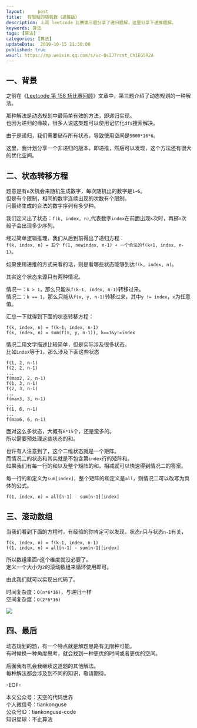 ```yaml
---   
layout:     post  
title:  有限制的随机数（递推版）
description: 上周 leetcode 比赛第三题分享了递归题解，这里分享下递推题解。  
keywords: 算法 
tags: [算法]    
categories: [算法]  
updateData:  2019-10-15 21:30:00  
published: true  
wxurl: https://mp.weixin.qq.com/s/vc-QsIJ7rcst_Ch1EG5R2A  
---  
```



## 一、背景  


之前在《[Leetcode 第 158 场比赛回顾](https://mp.weixin.qq.com/s/G5in4o97C9IDbvyhmUPT_w)》文章中，第三题介绍了动态规划的一种解法。  


那种解法是动态规划中最简单有效的方法，即递归实现。  
也因为递归的缘故，很多人说这类题可以使用记忆化`dfs`搜索解决。  


由于是递归，我们需要储存所有状态，导致使用空间是`5000*16*6`。  


这里，我计划分享一个非递归的版本，即递推，然后可以发现，这个方法还有很大的优化空间。  



## 二、状态转移方程  


题意是有`n`次机会来随机生成数字，每次随机出的数字是`1~6`。  
但是有个限制，相同的数字连续出现的次数有个限制。  
问最终生成的合法的数字序列有多少种。  


我们定义出了状态：`f(k, index, n)`,代表数字`index`在前面出现`k`次时，再掷`n`次骰子会出现多少序列。  


经过简单逻辑推理，我们从后到前得出了递归方程：  
`f(k, index, n) = 五个 f(1, newindex, n-1) + 一个合法的f(k+1, index, n-1)`。  


如果使用递推的方式来看的话，则是看哪些状态能够到达`f(k, index, n)`。  


其实这个状态来源只有两种情况。  


情况一：`k > 1`，那么只能从`f(k-1, index, n-1)`转移过来。  
情况二：`k == 1`，那么只能从`f(x, y, n-1)`转移过来，其中`y != index`，`x`为任意值。  


汇总一下就得到下面的状态转移方程：  


```
f(k, index, n) = f(k-1, index, n-1)  
f(k, index, n) = sum(f(x, y, n-1)), k==1&y!=index  
```


情况二用文字描述比较简单，但是实际涉及很多状态。  
比如`index`等于`1`，那么涉及下面这些状态  


```
f(1, 2, n-1)
f(2, 2, n-1)
...
f(max2, 2, n-1)
f(1, 3, n-1)
f(2, 3, n-1)
...
f(max3, 3, n-1)
...
f(1, 6, n-1)
...
f(max6, 6, n-1)
```


面对这么多状态，大概有`6*15`个，还是蛮多的。  
所以需要预处理这些状态的和。  


也许有人注意到了，这个二维状态就是一个矩阵。  
而情况二的状态和其实就是不包含第`index`行的矩阵和。  
如果我们有每一行的和以及整个矩阵的和，相减就可以快速得到情况二的答案。  


每一行的和定义为`sum[index]`，整个矩阵的和定义是`all`，则情况二可以改写为具体的公式。  


```
f(1, index, n) = all[n-1] - sum[n-1][index]
```


## 三、滚动数组  


当我们看到下面的方程时，有经验的你肯定可以发现，状态`n`只与状态`n-1`有关，  


```
f(k, index, n) = f(k-1, index, n-1)  
f(1, index, n) = all[n-1] - sum[n-1][index]
```


所以数组里面`n`这个维度就没必要了。  
定义一个大小为`2`的滚动数组来循环使用即可。  


由此我们就可以实现出代码了。  


时间复杂度：`O(n*6*16)`，与递归一样  
空间复杂度：`O(2*6*16)`  


![](https://res2019.tiankonguse.com/images/2019/10/15/001.png)


## 四、最后  


动态规划的题，有一个特点就是解题思路有无限种可能。  
有时候换一种角度思考，就会找到一种更优的时间或者更优的空间。  


后面我有机会我继续这道题的其他解法。  
每种解法都会涉及到不同的知识，敬请期待。  



-EOF-  


本文公众号：天空的代码世界  
个人微信号：tiankonguse  
公众号ID：tiankonguse-code  
知识星球：不止算法  

